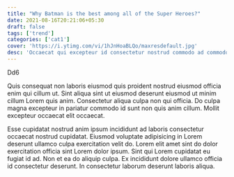 ```yaml
---
title: "Why Batman is the best among all of the Super Heroes?"
date: 2021-08-16T20:21:06+05:30
draft: false
tags: ['trend']
categories: ['cat1']
cover: 'https://i.ytimg.com/vi/1hJnHoaBLQo/maxresdefault.jpg'
desc: 'Occaecat qui excepteur id consectetur nostrud commodo ad commodo sit ipsum. Tempor magna ut mollit cupidatat occaecat laboris incididunt'
---
```


Dd6

Quis consequat non laboris eiusmod quis proident nostrud eiusmod officia enim qui cillum ut. Sint aliqua sint ut eiusmod deserunt eiusmod ut minim cillum Lorem quis anim. Consectetur aliqua culpa non qui officia. Do culpa magna excepteur in pariatur commodo id sunt non quis anim cillum. Mollit excepteur occaecat elit occaecat.

Esse cupidatat nostrud anim ipsum incididunt ad laboris consectetur occaecat nostrud cupidatat. Eiusmod voluptate adipisicing in Lorem deserunt ullamco culpa exercitation velit do. Lorem elit amet sint do dolor exercitation officia sint Lorem dolor ipsum. Sint qui Lorem cupidatat eu fugiat id ad. Non et ea do aliquip culpa. Ex incididunt dolore ullamco officia id consectetur deserunt. In consectetur laborum deserunt laboris aliqua.
